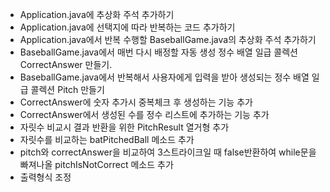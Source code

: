 - Application.java에 추상화 주석 추가하기
- Application.java에 선택지에 따라 반복하는 코드 추가하기
- Application.java에서 반복 수행할 BaseballGame.java의 추상화 주석 추가하기
- BaseballGame.java에서 매번 다시 배정할 자동 생성 정수 배열 일급 콜렉션 CorrectAnswer 만들기.
- BaseballGame.java에서 반복해서 사용자에게 입력을 받아 생성되는 정수 배열 일급 콜렉션 Pitch 만들기
- CorrectAnswer에 숫자 추가시 중복체크 후 생성하는 기능 추가
- CorrectAnswer에서 생성된 수를 정수 리스트에 추가하는 기능 추가
- 자릿수 비교시 결과 반환을 위한 PitchResult 열거형 추가
- 자릿수를 비교하는 batPitchedBall 메소드 추가
- pitch와 correctAnswer을 비교하여 3스트라이크일 때 false반환하여 while문을 빠져나올 pitchIsNotCorrect 메소드 추가
- 출력형식 조정 
